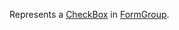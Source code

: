 Represents a [CheckBox](/docs/controls/bootstrap4/CheckBox/{branch}) in [FormGroup](/docs/controls/bootstrap4/FormGroup/{branch}).